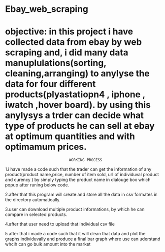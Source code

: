 # Ebay_web_scraping


# objective: in this project i have collected data from ebay by web scraping and, i did many data manuplulations(sorting, cleaning,arranging) to anylyse the data for four different products(plyastatiopn4 , iphone , iwatch ,hover board). by using this anylysys a trder can decide what type of products he can sell at ebay at optimum quantities and with optimamum prices.
                                 WORKING PROCESS

1.i have made a code such that the trader can get the information of any product(product name,price, number of item sold, url of individuval product and curency ) by simply typing the product name in dialouge box which popup after runing below code.

2.after that this program will create and store all the data in csv formates in the directory automatically.

3.user can download multiple product informations, by which he can compare in selected products.

4.after that user need to upload that individual csv file

5.after that i made a code such that it will clean that data and plot the graphs individuvally and produce a final bar graph where use can uderstand whcih can go bulk amount into the market
